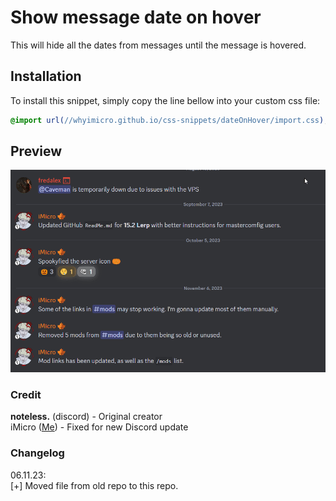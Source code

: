 # Show message date on hover
This will hide all the dates from messages until the message is hovered.
## Installation
To install this snippet, simply copy the line bellow into your custom css file:
```css
@import url(//whyimicro.github.io/css-snippets/dateOnHover/import.css);
```
## Preview
![image](https://raw.githubusercontent.com/WhyiMicro/css-snippets/main/_previews/dateOnHover.gif)
### Credit
**noteless.** (discord) - Original creator <br>
iMicro ([Me](https://github.com/WhyiMicro)) - Fixed for new Discord update <br>
### Changelog
06.11.23: <br>
[+] Moved file from old repo to this repo.
